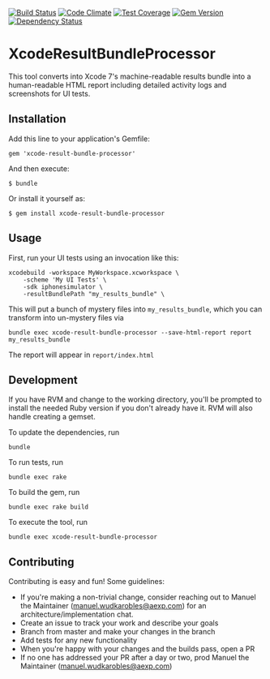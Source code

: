 [![Build Status](https://travis-ci.org/americanexpress/xcode-result-bundle-processor.svg?branch=master)](https://travis-ci.org/americanexpress/xcode-result-bundle-processor)
[![Code Climate](https://codeclimate.com/github/americanexpress/xcode-result-bundle-processor/badges/gpa.svg)](https://codeclimate.com/github/americanexpress/xcode-result-bundle-processor)
[![Test Coverage](https://codeclimate.com/github/americanexpress/xcode-result-bundle-processor/badges/coverage.svg)](https://codeclimate.com/github/americanexpress/xcode-result-bundle-processor/coverage)
[![Gem Version](https://badge.fury.io/rb/xcode-result-bundle-processor.svg)](https://badge.fury.io/rb/xcode-result-bundle-processor)
[![Dependency Status](https://www.versioneye.com/user/projects/565629adff016c002c001c2c/badge.svg?style=flat)](https://www.versioneye.com/user/projects/565629adff016c002c001c2c)

# XcodeResultBundleProcessor

This tool converts into Xcode 7's machine-readable results bundle into a human-readable HTML report including
detailed activity logs and screenshots for UI tests.

## Installation

Add this line to your application's Gemfile:

    gem 'xcode-result-bundle-processor'

And then execute:

    $ bundle

Or install it yourself as:

    $ gem install xcode-result-bundle-processor

## Usage

First, run your UI tests using an invocation like this:

    xcodebuild -workspace MyWorkspace.xcworkspace \
        -scheme 'My UI Tests' \
        -sdk iphonesimulator \
        -resultBundlePath "my_results_bundle" \

This will put a bunch of mystery files into `my_results_bundle`, which you can transform into un-mystery files
via

    bundle exec xcode-result-bundle-processor --save-html-report report my_results_bundle

The report will appear in `report/index.html`

## Development

If you have RVM and change to the working directory, you'll be prompted to install the needed Ruby version if you
don't already have it. RVM will also handle creating a gemset.

To update the dependencies, run

    bundle

To run tests, run

    bundle exec rake

To build the gem, run

    bundle exec rake build

To execute the tool, run

    bundle exec xcode-result-bundle-processor

## Contributing

Contributing is easy and fun! Some guidelines:

* If you're making a non-trivial change, consider reaching out to Manuel the Maintainer (manuel.wudkarobles@aexp.com) for an
 architecture/implementation chat.
* Create an issue to track your work and describe your goals
* Branch from master and make your changes in the branch
* Add tests for any new functionality
* When you're happy with your changes and the builds pass, open a PR
* If no one has addressed your PR after a day or two, prod Manuel the Maintainer (manuel.wudkarobles@aexp.com)
